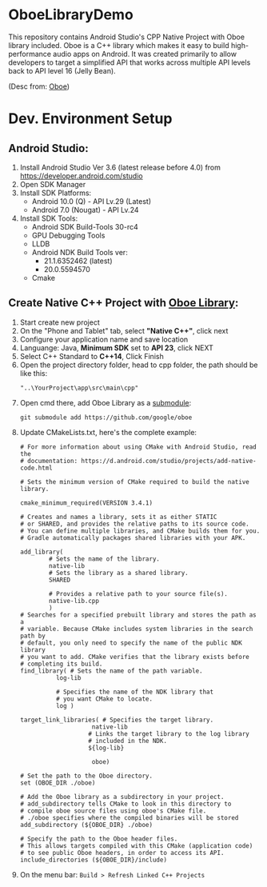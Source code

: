 # OboeLibraryDemo
This repository contains Android Studio's CPP Native Project with Oboe library included. Oboe is a C++ library which makes it easy to build high-performance audio apps on Android. It was created primarily to allow developers to target a simplified API that works across multiple API levels back to API level 16 (Jelly Bean).

(Desc from: [Oboe](https://github.com/google/oboe))

# Dev. Environment Setup
## Android Studio:
1. Install Android Studio Ver 3.6 (latest release before 4.0) from https://developer.android.com/studio
2. Open SDK Manager 
3. Install SDK Platforms:
    - Android 10.0 (Q) - API Lv.29 (Latest)
    - Android 7.0 (Nougat) - API Lv.24
4. Install SDK Tools:
    - Android SDK Build-Tools 30-rc4
    - GPU Debugging Tools
    - LLDB
    - Android NDK Build Tools ver:
      - 21.1.6352462 (latest)
      - 20.0.5594570
    - Cmake

## Create Native C++ Project with [Oboe Library](https://github.com/google/oboe):

1. Start create new project
2. On the "Phone and Tablet" tab, select **"Native C++"**, click next
3. Configure your application name and save location
4. Languange: Java, **Minimum SDK** set to **API 23**, click NEXT
5. Select C++ Standard to **C++14**, Click Finish
6. Open the project directory folder, head to cpp folder, the path should be like this: 
    ```
    "..\YourProject\app\src\main\cpp"
    ```
7. Open cmd there, add Oboe Library as a [submodule](https://gist.github.com/gitaarik/8735255):
    ```
    git submodule add https://github.com/google/oboe
    ```
8. Update CMakeLists.txt, here's the complete example:
    ```
    # For more information about using CMake with Android Studio, read the
    # documentation: https://d.android.com/studio/projects/add-native-code.html

    # Sets the minimum version of CMake required to build the native library.

    cmake_minimum_required(VERSION 3.4.1)

    # Creates and names a library, sets it as either STATIC
    # or SHARED, and provides the relative paths to its source code.
    # You can define multiple libraries, and CMake builds them for you.
    # Gradle automatically packages shared libraries with your APK.

    add_library(
            # Sets the name of the library.
            native-lib
            # Sets the library as a shared library.
            SHARED

            # Provides a relative path to your source file(s).
            native-lib.cpp
            )
    # Searches for a specified prebuilt library and stores the path as a
    # variable. Because CMake includes system libraries in the search path by
    # default, you only need to specify the name of the public NDK library
    # you want to add. CMake verifies that the library exists before
    # completing its build.
    find_library( # Sets the name of the path variable.
              log-lib

              # Specifies the name of the NDK library that
              # you want CMake to locate.
              log )
    
    target_link_libraries( # Specifies the target library.
                        native-lib
                       # Links the target library to the log library
                       # included in the NDK.
                       ${log-lib}

                        oboe)

    # Set the path to the Oboe directory.
    set (OBOE_DIR ./oboe)

    # Add the Oboe library as a subdirectory in your project.
    # add_subdirectory tells CMake to look in this directory to
    # compile oboe source files using oboe's CMake file.
    # ./oboe specifies where the compiled binaries will be stored
    add_subdirectory (${OBOE_DIR} ./oboe)

    # Specify the path to the Oboe header files.
    # This allows targets compiled with this CMake (application code)
    # to see public Oboe headers, in order to access its API.
    include_directories (${OBOE_DIR}/include)
    ```
  9. On the menu bar: `Build > Refresh Linked C++ Projects` 